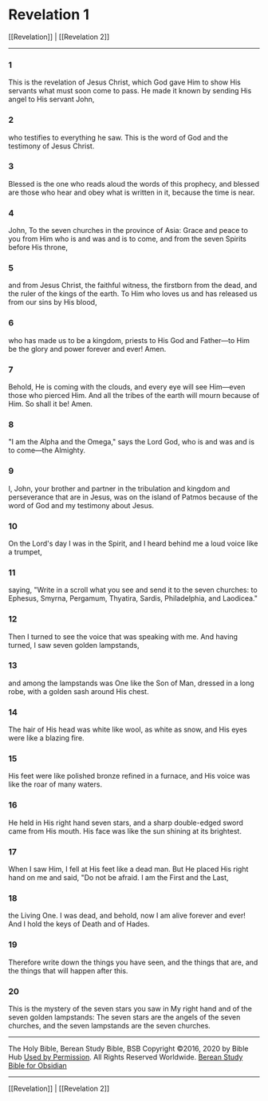 # Revelation 1

[[Revelation]] | [[Revelation 2]]

---

### 1
This is the revelation of Jesus Christ, which God gave Him to show His servants what must soon come to pass. He made it known by sending His angel to His servant John,

### 2
who testifies to everything he saw. This is the word of God and the testimony of Jesus Christ.

### 3
Blessed is the one who reads aloud the words of this prophecy, and blessed are those who hear and obey what is written in it, because the time is near.

### 4
John, To the seven churches in the province of Asia: Grace and peace to you from Him who is and was and is to come, and from the seven Spirits before His throne,

### 5
and from Jesus Christ, the faithful witness, the firstborn from the dead, and the ruler of the kings of the earth. To Him who loves us and has released us from our sins by His blood,

### 6
who has made us to be a kingdom, priests to His God and Father—to Him be the glory and power forever and ever! Amen.

### 7
Behold, He is coming with the clouds, and every eye will see Him—even those who pierced Him. And all the tribes of the earth will mourn because of Him. So shall it be! Amen.

### 8
"I am the Alpha and the Omega," says the Lord God, who is and was and is to come—the Almighty.

### 9
I, John, your brother and partner in the tribulation and kingdom and perseverance that are in Jesus, was on the island of Patmos because of the word of God and my testimony about Jesus.

### 10
On the Lord's day I was in the Spirit, and I heard behind me a loud voice like a trumpet,

### 11
saying, "Write in a scroll what you see and send it to the seven churches: to Ephesus, Smyrna, Pergamum, Thyatira, Sardis, Philadelphia, and Laodicea."

### 12
Then I turned to see the voice that was speaking with me. And having turned, I saw seven golden lampstands,

### 13
and among the lampstands was One like the Son of Man, dressed in a long robe, with a golden sash around His chest.

### 14
The hair of His head was white like wool, as white as snow, and His eyes were like a blazing fire.

### 15
His feet were like polished bronze refined in a furnace, and His voice was like the roar of many waters.

### 16
He held in His right hand seven stars, and a sharp double-edged sword came from His mouth. His face was like the sun shining at its brightest.

### 17
When I saw Him, I fell at His feet like a dead man. But He placed His right hand on me and said, "Do not be afraid. I am the First and the Last,

### 18
the Living One. I was dead, and behold, now I am alive forever and ever! And I hold the keys of Death and of Hades.

### 19
Therefore write down the things you have seen, and the things that are, and the things that will happen after this.

### 20
This is the mystery of the seven stars you saw in My right hand and of the seven golden lampstands: The seven stars are the angels of the seven churches, and the seven lampstands are the seven churches.

---

The Holy Bible, Berean Study Bible, BSB
Copyright ©2016, 2020 by Bible Hub
[Used by Permission](https://berean.bible/terms.htm). All Rights Reserved Worldwide.
[Berean Study Bible for Obsidian](https://github.com/gapmiss/berean-study-bible-for-obsidian)

---

[[Revelation]] | [[Revelation 2]]

